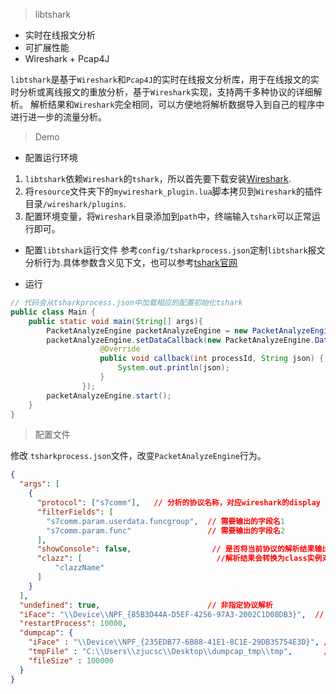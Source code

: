 > libtshark

+ 实时在线报文分析
+ 可扩展性能
+ Wireshark + Pcap4J

`libtshark`是基于`Wireshark`和`Pcap4J`的实时在线报文分析库，用于在线报文的实时分析或离线报文的重放分析，基于`Wireshark`实现，支持两千多种协议的详细解析。
解析结果和`Wireshark`完全相同，可以方便地将解析数据导入到自己的程序中进行进一步的流量分析。

> Demo

+ 配置运行环境
1. `libtshark`依赖`Wireshark`的`tshark`，所以首先要下载安装[Wireshark](https://www.wireshark.org/download.html).
2. 将`resource`文件夹下的`mywireshark_plugin.lua`脚本拷贝到`Wireshark`的插件目录`/wireshark/plugins`.
3. 配置环境变量，将`Wireshark`目录添加到`path`中，终端输入`tshark`可以正常运行即可。
+ 配置`libtshark`运行文件
参考`config/tsharkprocess.json`定制`libtshark`报文分析行为.具体参数含义见下文，也可以参考[tshark官网](https://www.wireshark.org/docs/man-pages/tshark.html)

+ 运行

```java
// 代码会从tsharkprocess.json中加载相应的配置初始化tshark
public class Main {
    public static void main(String[] args){
        PacketAnalyzeEngine packetAnalyzeEngine = new PacketAnalyzeEngine();
        packetAnalyzeEngine.setDataCallback(new PacketAnalyzeEngine.DataCallback() {
                    @Override
                    public void callback(int processId, String json) {
                        System.out.println(json);
                    }
                });
        packetAnalyzeEngine.start();
    }
}
```

> 配置文件

修改 ``tsharkprocess.json``文件，改变`PacketAnalyzeEngine`行为。

```json
{
  "args": [
    {
      "protocol": ["s7comm"],   // 分析的协议名称，对应wireshark的display filter
      "filterFields": [
        "s7comm.param.userdata.funcgroup",  // 需要输出的字段名1
        "s7comm.param.func"                 // 需要输出的字段名2
      ],
      "showConsole": false,                  // 是否将当前协议的解析结果输出到终端,
      "clazz": [                              //解析结果会转换为class实例对象输出到pipeline进行后续处理，注意字段必须按照一定的格式使用，具体查看示例，如果没有指定，会默认输出JSONObject
          "clazzName"
      ]
    }
  ],
  "undefined": true,                        // 非指定协议解析
  "iFace": "\\Device\\NPF_{85B3D44A-D5EF-4256-97A3-2002C1D08DB3}",  // 解析网卡
  "restartProcess": 10000,
  "dumpcap": {
    "iFace" : "\\Device\\NPF_{235EDB77-6B88-41E1-8C1E-29DB35754E3D}", // 抓包网卡
    "tmpFile" : "C:\\Users\\zjucsc\\Desktop\\dumpcap_tmp\\tmp",       // 临时文件目录
    "fileSize" : 100000
  }
}
``` 